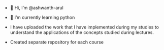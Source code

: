 - 👋 Hi, I’m @ashwanth-arul
- 🌱 I’m currently learning python

- I have uploaded the work that I have implemented during my studies to understand the applications of the concepts studied during lectures.
- Created separate repository for each course
<!---
ashwanth-arul/ashwanth-arul is a ✨ special ✨ repository because its `README.md` (this file) appears on your GitHub profile.
You can click the Preview link to take a look at your changes.
--->
